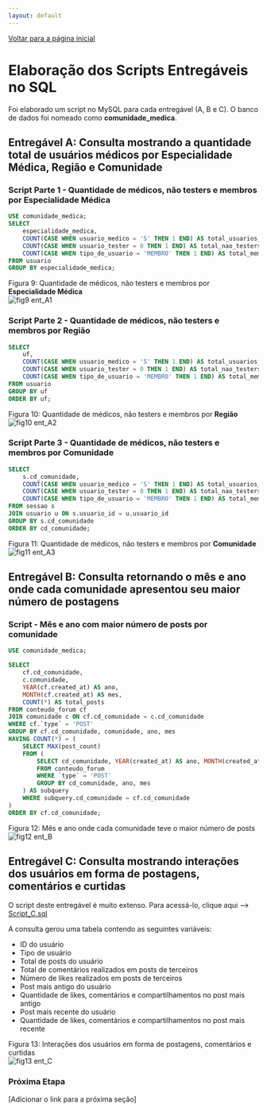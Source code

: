 ```yaml
---
layout: default
---
```


[Voltar para a página inicial](/)


# Elaboração dos Scripts Entregáveis no SQL

Foi elaborado um script no MySQL para cada entregável (A, B e C). O banco de dados foi nomeado como **comunidade_medica**.


## Entregável A: Consulta mostrando a quantidade total de usuários médicos por Especialidade Médica, Região e Comunidade


### Script Parte 1 - Quantidade de médicos, não testers e membros por **Especialidade Médica**
```sql
USE comunidade_medica;
SELECT
    especialidade_medica,
    COUNT(CASE WHEN usuario_medico = 'S' THEN 1 END) AS total_usuarios_medicos,
    COUNT(CASE WHEN usuario_tester = 0 THEN 1 END) AS total_nao_testers,
    COUNT(CASE WHEN tipo_de_usuario = 'MEMBRO' THEN 1 END) AS total_membros
FROM usuario
GROUP BY especialidade_medica;
```
Figura 9: Quantidade de médicos, não testers e membros por **Especialidade Médica**  
![fig9 ent_A1](https://github.com/user-attachments/assets/023d1c21-c6a8-4ebf-90f6-3428cda47cfc)


### Script Parte 2 - Quantidade de médicos, não testers e membros por **Região**
```sql
SELECT
    uf,
    COUNT(CASE WHEN usuario_medico = 'S' THEN 1 END) AS total_usuarios_medicos,
    COUNT(CASE WHEN usuario_tester = 0 THEN 1 END) AS total_nao_testers,
    COUNT(CASE WHEN tipo_de_usuario = 'MEMBRO' THEN 1 END) AS total_membros
FROM usuario
GROUP BY uf
ORDER BY uf;
```
Figura 10: Quantidade de médicos, não testers e membros por **Região**  
![fig10 ent_A2](https://github.com/user-attachments/assets/dfe1a465-8c66-45e0-9c00-9685ddc6d424)


### Script Parte 3 - Quantidade de médicos, não testers e membros por **Comunidade**
```sql
SELECT
    s.cd_comunidade,
    COUNT(CASE WHEN usuario_medico = 'S' THEN 1 END) AS total_usuarios_medicos,
    COUNT(CASE WHEN usuario_tester = 0 THEN 1 END) AS total_nao_testers,
    COUNT(CASE WHEN tipo_de_usuario = 'MEMBRO' THEN 1 END) AS total_membros
FROM sessao s
JOIN usuario u ON s.usuario_id = u.usuario_id
GROUP BY s.cd_comunidade
ORDER BY cd_comunidade;
```
Figura 11: Quantidade de médicos, não testers e membros por **Comunidade**  
![fig11 ent_A3](https://github.com/user-attachments/assets/da5dc5a3-f044-489e-99f0-709b3c5b2c92)


## Entregável B: Consulta retornando o mês e ano onde cada comunidade apresentou seu maior número de postagens

### Script - Mês e ano com maior número de posts por comunidade
```sql
USE comunidade_medica;

SELECT
    cf.cd_comunidade,
    c.comunidade,
    YEAR(cf.created_at) AS ano,
    MONTH(cf.created_at) AS mes,
    COUNT(*) AS total_posts
FROM conteudo_forum cf
JOIN comunidade c ON cf.cd_comunidade = c.cd_comunidade
WHERE cf.`type` = 'POST'
GROUP BY cf.cd_comunidade, comunidade, ano, mes
HAVING COUNT(*) = (
    SELECT MAX(post_count)
    FROM (
        SELECT cd_comunidade, YEAR(created_at) AS ano, MONTH(created_at) AS mes, COUNT(*) AS post_count
        FROM conteudo_forum
        WHERE `type` = 'POST'
        GROUP BY cd_comunidade, ano, mes
    ) AS subquery
    WHERE subquery.cd_comunidade = cf.cd_comunidade
)
ORDER BY cf.cd_comunidade;
```
Figura 12: Mês e ano onde cada comunidade teve o maior número de posts  
![fig12 ent_B](https://github.com/user-attachments/assets/a2f38de7-c067-4174-8206-fbd77f60093f)


## Entregável C: Consulta mostrando interações dos usuários em forma de postagens, comentários e curtidas

O script deste entregável é muito extenso. Para acessá-lo, clique aqui --> <a href="{{ '/script_C.sql' | relative_url }}">Script_C.sql<a>

A consulta gerou uma tabela contendo as seguintes variáveis:
- ID do usuário
- Tipo de usuário
- Total de posts do usuário
- Total de comentários realizados em posts de terceiros
- Número de likes realizados em posts de terceiros
- Post mais antigo do usuário
- Quantidade de likes, comentários e compartilhamentos no post mais antigo
- Post mais recente do usuário
- Quantidade de likes, comentários e compartilhamentos no post mais recente

Figura 13: Interações dos usuários em forma de postagens, comentários e curtidas  
![fig13 ent_C](https://github.com/user-attachments/assets/7b9eabd3-ae9f-453a-af9b-dac1332331bb)


### Próxima Etapa
[Adicionar o link para a próxima seção]

